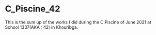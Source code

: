 # C_Piscine_42
This is the sum up of the works I did during the C Piscine of June 2021 at School 1337(AKA : 42) in Khouribga.
